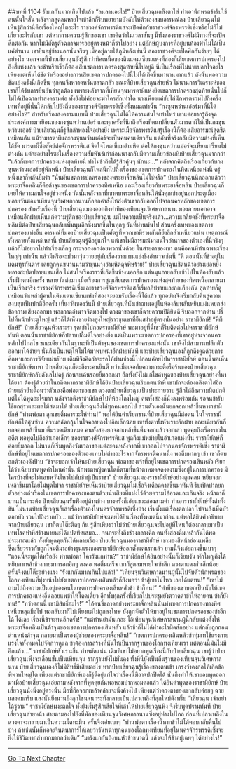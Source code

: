 ##บทที่ 1104 รังแกกันมากเกินไปแล้ว
“ลนลานอะไร!” ป๋ายเสี่ยวฉุนถลึงตาใส่ ทำเอานักพรตข้ารับใช้คนนั้นใจสั่น หลังจากสูดลมหายใจเข้าลึกก็รีบพยายามบังคับให้ตัวเองสงบอารมณ์ลง
ป๋ายเสี่ยวฉุนไม่เห็นรู้สึกว่านี่คือเรื่องใหญ่โตอะไร ราชวงศ์จักรพรรดิแสจะเปิดศึกกับราชวงศ์จักรพรรดิเซิ่งหรือไม่ก็ไม่เกี่ยวอะไรกับเขา แต่หากถามความรู้สึกของเขา เขาคิดว่าในเวลาสั้นๆ นี้ทั้งสองราชวงศ์ไม่มีทางที่จะเปิดศึกต่อกัน
หากไม่มีศัตรูตัวฉกาจมารออยู่ตรงหน้าก็ว่าไปอย่าง แต่ยักษ์ผู้บงการที่อยู่บนท้องฟ้าไม่ได้เป็นแค่ตำนาน เขายืนอยู่ข้างนอกนั่นจริงๆ เมื่ออยู่ภายใต้ภูมิหลังเช่นนี้ สองราชวงศ์จะเปิดศึกกันง่ายๆ ได้อย่างไร
นอกจากนี้ป๋ายเสี่ยวฉุนยังรู้สึกว่าทิศเหนือของดินแดนเซียนแห่งที่สองก็เสียเขตการปกครองไปถึงสี่แห่งแล้ว จะช้าหรือเร็วก็ต้องเสียเขตการปกครองสุดท้ายนี้ไปอยู่ดี นี่เป็นเรื่องที่ไม่น่าแปลกใจอะไร เพียงแต่เห็นได้ชัดว่าเรื่องอย่างการเสียเขตการปกครองไปนี้ไม่ได้เกิดขึ้นมานานมากแล้ว ดังนั้นพอความขัดแย้งครั้งนี้เกิดขึ้น ทุกคนจึงหวาดหวั่นขลาดกลัว
ขณะที่ป๋ายเสี่ยวฉุนส่ายหัว ไม่นานการวิเคราะห์ของเขาก็ได้รับการยืนยันว่าถูกต้อง เพราะหลังจากที่เทียนจุนมารดาผีแห่งยึดเขตการปกครองสุดท้ายนั่นไปก็ไม่ได้เปิดฉากทำสงครามต่อ ทั้งยังไม่ค่อยจะฆ่าใครสักเท่าใด นางเพียงแค่ขับไล่นักพรตรวมไปถึงครึ่งเทพที่อยู่ที่นั่นให้กลับไปยังถิ่นของราชวงศ์จักรพรรดิเซิ่งทั้งหมดเท่านั้น
“กงซุนหว่านเอ๋อร์มาที่นี่ได้อย่างไร?” สำหรับเรื่องสงครามแบบนี้ ป๋ายเสี่ยวฉุนไม่ได้ให้ความสนใจเท่าไหร่ เขาแค่อยากรู้ถึงจุดประสงค์การมาเยือนของกงซุนหว่านเอ๋อร์ และทุกครั้งที่นึกถึงเรื่องที่ตนเปลี่ยนตัวมารดาผีให้เป็นกงซุนหว่านเอ๋อร์ ป๋ายเสี่ยวฉุนก็รู้สึกลำพองใจอย่างยิ่ง เพราะเมื่อจักรพรรดิแสรู้เรื่องนี้ก็ต้องเสียอารมณ์สุดขีดเหมือนกัน
แม้ว่ามารดาผีและกงซุนหว่านเอ๋อร์จะเป็นคนคนเดียวกัน แต่อันที่จริงกลับมีความต่างที่เห็นได้ชัด มารดาผีซื่อสัตย์ต่อจักรพรรดิแส จิตใจโหดเหี้ยมอำมหิต ต่อให้กงซุนหว่านเอ๋อร์จะเหี้ยมเกรียมไม่ต่างกัน แต่จะอย่างไรซะในเรื่องความสัมพันธ์เก่าก่อนนางกลับมีความเกี่ยวข้องกับป๋ายเสี่ยวฉุนมากกว่า
“แล้วก็เขตการปกครองแห่งสุดท้ายนี่ ทำไมข้าถึงได้รู้สึกคุ้นๆ นักนะ...” หลังจากคิดถึงเรื่องเกี่ยวกับกงซุนหว่านเอ๋อร์อยู่พักหนึ่ง ป๋ายเสี่ยวฉุนก็ไพล่นึกไปถึงเรื่องของเขตการปกครองในทิศเหนือแห่งนี้ ครู่หนึ่งเขาก็พลันยิ้มร่า
“นั่นมันเขตการปกครองของพระยาจื่อหลินไม่ใช่หรือ” ป๋ายเสี่ยวฉุนนึกออกแล้วว่าพระยาจื่อหลินก็คือต้าจุนของเขตการปกครองทิศเหนือ และเรื่องเกี่ยวกับพระยาจื่อหลิน ป๋ายเสี่ยวฉุนก็เคยให้ความสนใจอยู่ช่วงหนึ่ง วันนั้นหลังจากที่เขาตบพระยาจื่อหลินให้นั่งคุกเข่าอยู่นอกประตูเมือง หลายวันต่อมาเทียนจุนวิเศษกาลนานก็ออกคำสั่งให้ส่งตัวเขากลับออกไปจากนครหลักของเขตการปกครอง
สำหรับเรื่องนี้ ป๋ายเสี่ยวฉุนมองออกถึงท่าทีของเทียนจุนวิเศษกาลนาน มองภายนอกอาจเหมือนอีกฝ่ายเห็นแก่ความรู้สึกของป๋ายเสี่ยวฉุน แต่ในความเป็นจริงแล้ว...ความเกลียดชังที่พระยาจื่อหลินมีต่อป๋ายเสี่ยวฉุนกลับเพิ่มพูนลึกซึ้งมากขึ้นในทุกๆ วันที่ผ่านพ้นไป
ส่วนครึ่งเทพของเขตการปกครองแห่งอื่น อารมณ์ที่มองป๋ายเสี่ยวฉุนเป็นศัตรูที่พวกเขามีร่วมกันก็ยิ่งลึกล้ำเหนียวแน่น
เหตุการณ์ทั้งหลายทั้งแหล่เหล่านี้ ป๋ายเสี่ยวฉุนรู้ดีอยู่แก่ใจ แต่เขาไม่มีอารมณ์มาสนใจอำนาจของตัวเองที่นี่จริงๆ แล้วก็ไม่อยากไปทำเรื่องเล็กๆ กระจอกงอกง่อยพวกนั้นด้วย ในสายตาของเขา ตนคือคนที่ทำเฉพาะเรื่องใหญ่ๆ เท่านั้น แล้วมีหรือจะมัวมาวุ่นวายอยู่กับเรื่องวางแผนแย่งชิงอำนาจเช่นนี้
“หึ ตอนนั้นที่ข้าอยู่ในแดนทุรกันดาร เคยถูกคนขนานนามว่าขุนนางอำมหิตดุจพิษร้าย!” ป๋ายเสี่ยวฉุนเชิดหน้าอย่างเย่อหยิ่งพลางสะบัดปลายแขนเสื้อ ไม่สนใจเรื่องราวที่เกิดขึ้นข้างนอกอีก แต่หมุนกายกลับเข้าไปในห้องลับแล้วเริ่มฝึกตนอีกครั้ง
หลายวันต่อมา เมื่อเรื่องการสูญเสียเขตการปกครองแห่งสุดท้ายของทิศเหนือกลายมาเป็นเรื่องจริง ราชวงศ์จักรพรรดิเซิ่งและราชวงศ์จักรพรรดิแสก็เริ่มอภิปรายและถกเถียงกัน สุดท้ายก็ดูเหมือนว่าเหล่าผู้คนในดินแดนเซียนแห่งที่สองจะยอมรับเรื่องนี้ได้แล้ว ทุกอย่างจึงเริ่มกลับคืนสู่ความสงบสุขเป็นปกติอีกครั้ง
เที่ยงวันของวันนี้ ป๋ายเสี่ยวฉุนที่นั่งเข้าฌานอยู่ในห้องลับพลันหยิบแผ่นหยกส่งข้อความเสียงออกมา พอกวาดอำนาจจิตมองไป ดวงตาของเขาก็ฉายความปิติยินดี รีบออกจากด่าน ปรี่ไปที่หน้าประตูใหญ่ แล้วก็ได้เห็นชายร่างสูงใหญ่ราวขุนเขาที่ยืนสง่าอยู่ตรงนั้นอย่าง ราชาผียักษ์!
“พี่ผียักษ์!” ป๋ายเสี่ยวฉุนหัวเราะร่า รุดเข้าไปกอดราชาผียักษ์ พอมาอยู่ที่นี่เขาก็รีบติดต่อไปหาราชาผียักษ์ทันที ตอนนั้นราชาผียักษ์ก็ปลาบปลื้มดีใจอย่างยิ่ง แต่เป็นเพราะเขตการปกครองที่เขาอยู่ห่างจากนครหลักไปไกลโข ขณะเดียวกันในฐานะที่เป็นต้าจุนของเขตการปกครองแห่งนั้น เขาจึงไม่สามารถปลีกตัวออกมาได้ง่ายๆ นั่นถึงเป็นเหตุให้ไม่ได้มาพบหน้าอีกฝ่ายทันที และป๋ายเสี่ยวฉุนเองก็ถูกดึงดูดด้วยการศึกษาและการวิจัยแผ่นป้าย เดิมทีจึงคิดว่าจะรอให้ผ่านช่วงนี้ไปก่อนค่อยไปหาราชาผียักษ์
ตอนนี้พอเห็นราชาผียักษ์มาหา ป๋ายเสี่ยวฉุนก็ตะลึงระคนยินดี ทว่าเมื่อเจอกับความกระตือรือร้นของป๋ายเสี่ยวฉุน ราชาผียักษ์กลับลังเลไปครู่ ก่อนจะเค้นรอยยิ้มออกมา อีกทั้งยังไม่แก้ไขคำพูดของป๋ายเสี่ยวฉุนอย่างที่หาได้ยาก ต้องรู้ด้วยว่าในอดีตหากราชาผียักษ์ได้ยินป๋ายเสี่ยวฉุนเรียกตนว่าพี่ เขามักจะต้องถลึงตาใส่อีกฝ่ายแล้วย้ำเตือนว่าตัวเองคือพ่อตาของเขา
ดวงตาป๋ายเสี่ยวฉุนเป็นประกายวาบ รู้สึกได้ถึงความผิดปกติ แต่ไม่ได้พูดอะไรมาก หลังจากดึงราชาผียักษ์ไปที่ห้องโถงใหญ่ คนทั้งสองก็นั่งลงพร้อมกัน รอจนข้ารับใช้ยกสุราและผลไม้สดมาให้ ป๋ายเสี่ยวฉุนถึงไล่ทุกคนออกไป ส่วนตัวเองนั้นยกจอกเหล้าขึ้นหาราชาผียักษ์
“ท่านพ่อตา ลูกเขยดื่มคารวะให้ท่าน!”
พอได้ยินคำเรียกขานที่ป๋ายเสี่ยวฉุนมีต่อตน ในใจราชาผียักษ์ก็ให้อุ่นซ่าน ความกลัดกลุ้มในใจคลายลงไปอีกเล็กน้อย เขาทั้งด่าทั้งหัวเราะอีกฝ่าย ขณะเดียวกันก็ยกจอกเหล้าขึ้นมาดื่มรวดเดียวหมด
คนทั้งสองยกจอกเหล้าขึ้นดื่มจอกแล้วจอกเล่า พูดคุยถึงเรื่องราวในอดีต พอพูดไปถึงอำเภอเล็กๆ ของราชวงศ์จักรพรรดิแส พูดถึงแม่หม้ายในอำเภอแห่งนั้น ราชาผียักษ์ก็ค่อยยิ้มออก ไม่นานก็เริ่มพูดถึงวันเวลาของแต่ละคนหลังจากที่เขาออกไปจากนครจักรพรรดิเซิ่ง ราชาผียักษ์ที่อยู่ในเขตการปกครองของตัวเองแทบไม่ต่างอะไรจากจักรพรรดิคนหนึ่ง พอดื่มมากๆ เข้า เขาก็ตบอกตัวเองดังป้าบ
“ข้าจะบอกเจ้าให้นะป๋ายเสี่ยวฉุน พ่อตาของเจ้าที่อยู่ในเขตการปกครองเสินหลัว เรียกได้ว่าเฉียบขาดพูดคำไหนคำนั้น นักพรตหญิงคนใดก็ตามที่หน้าตาหมดจดงดงามซึ่งอยู่ในการปกครอง มีใครบ้างที่จะไม่แอบหวั่นไหวไปกับข้าผู้เป็นราชา”
ป๋ายเสี่ยวฉุนมองราชาผียักษ์อย่างดูแคลน หยิบจอกเหล้าขึ้นมาโดยไม่พูดไม่จา ราชาผียักษ์เห็นว่าป๋ายเสี่ยวฉุนไม่เชื่อจึงเดือดดาลขึ้นมาทันที รีบเปิดปากยกตัวอย่างเล่าเรื่องในเขตการปกครองของตนด้วยน้ำเสียงที่แฝงไว้ด้วยความโอ้อวดและเกินจริง หน้าตาก็บานเป็นกระด้ง
ป๋ายเสี่ยวฉุนรับฟังอยู่ด้านข้าง บางครั้งก็เอ่ยแขวะสองสามคำ ทำเอาราชาผียักษ์ทั้งด่าทั้งขัน ไม่นานป๋ายเสี่ยวฉุนก็เล่าเรื่องตัวเองในนครจักรพรรดิเซิ่งบ้าง เริ่มตั้งแต่เรื่องตกปลา ไปจนถึงเม็ดบัว ดอกบัว รวมไปถึงรากบัว...
แม้ว่าราชาผียักษ์จะเคยได้ยินเรื่องทั้งหมดนี้มาก่อน แต่พอได้ยินคำอธิบายจากป๋ายเสี่ยวฉุน เขาก็ตบโต๊ะติดๆ กัน รู้สึกเพียงว่าไม่ว่าป๋ายเสี่ยวฉุนจะไปอยู่ที่ไหนก็ต้องกลายมาเป็นเทพโรคห่าที่สร้างหายนะได้แปดทิศเสมอ...
จนกระทั่งถึงช่วงกลางดึก คนทั้งสองดื่มเหล้ากันได้พอประมาณแล้ว ทั้งยังพูดคุยกันได้หลายเรื่อง ป๋ายเสี่ยวฉุนมองราชาผียักษ์ เขามองสีหน้าอ่อนเพลียซีดเซียวราวกับถูกโจมตีมาอย่างรุนแรงของราชาผียักษ์ออกตั้งแต่แรกแล้ว ยามนี้จึงเอ่ยถามขึ้นเบาๆ
“ตอนนี้จะพูดได้หรือยัง ท่านพ่อตา ใครรังแกท่าน?”
ราชาผียักษ์ได้ยินอย่างนั้นก็เงียบงัน พักใหญ่ถึงได้หยิบกาเหล้าข้างกายมากรอกอึกๆ ลงคอ พอดื่มเสร็จ เขาก็สูดลมหายใจเข้าลึก ดวงตาแดงก่ำเล็กน้อย ครั้นจึงตบโต๊ะอย่างแรง
“รังแกกันมากเกินไปแล้ว!”
“เทียนจุนวิเศษกาลนานผู้นั้นไปจับตัวนักพรตของโลกทงเทียนที่มุ่งหน้าไปยังเขตการปกครองเสินหลัวก็ยังพอว่า ข้าสู้เขาไม่ไหว เลยได้แต่ทน!”
“เขาไม่ถามไถ่ถึงความเป็นอยู่ของคนในเขตการปกครองเสินหลัวข้า ข้าก็ทน!”
“ท่าทีของเขาบอกเป็นนัยให้เขตการปกครองแห่งอื่นลอยแพข้าให้โดดเดี่ยว อีกทั้งทุกครั้งที่เรียกไปประชุมยังตวาดด่าข้าให้อายคน ข้าก็ยังทน!”
“ทว่าตอนนี้ เขามีสิทธิ์อะไร!”
“ไอ้คนขี้ขลาดอย่างพระยาจื่อหลินนั่นทำเขตการปกครองทางทิศเหนือหลุดมือไป พอกลับมาก็ไม่เพียงแต่ไม่ถูกลงโทษ ยังถูกจัดตัวให้มาอยู่ในเขตการปกครองของข้าอีก ได้ ได้เลย เรื่องนี้ข้าจะทนอีกครั้ง!”
“แต่ท่านย่ามันเถอะ ไอ้เทียนจุนวิเศษกาลนานผู้นี้กลับแต่งตั้งให้พระยาจื่อหลินเป็นต้าจุนของเขตการปกครองเสินหลัว แล้วข้าก็ไม่ได้ทำอะไรผิดสักอย่าง แต่กลับถูกถอนตำแหน่งต้าจุน กลายมาเป็นรองผู้ช่วยของพระยาจื่อหลิน!”
“เขตการปกครองเสินหลัวข้าทุ่มเทใช้แรงกายแรงใจทั้งหมดไปจัดการดูแล ข้าต้องการสร้างที่นั่นให้เป็นรากฐานของโลกทงเทียนเรา แต่ตอนนี้มันไม่มีอีกแล้ว...” ราชาผียักษ์หัวเราะขื่น กำหมัดแน่น เดิมทีเขาไม่อยากพูดเรื่องนี้กับป๋ายเสี่ยวฉุน เขารู้ว่าป๋ายเสี่ยวฉุนเพิ่งจะเลื่อนขั้นเป็นเทียนจุน รากฐานยังไม่มั่นคง ทั้งที่นี่ยังเป็นถิ่นฐานของเทียนจุนวิเศษกาลนาน ป๋ายเสี่ยวฉุนเองก็ไม่มีสิทธิ์มีเสียงอะไร
หากป๋ายเสี่ยวฉุนรู้เรื่องของตนเข้า เกรงว่าคงก่อให้เกิดข้อพิพาทใหญ่โต เพียงแต่ราชาผียักษ์เองก็รู้ดีอยู่แก่ใจว่าเรื่องนี้มิอาจปกปิดได้ นั่นถึงทำให้เขายอมพูดออกมาเมื่อป๋ายเสี่ยวฉุนเอ่ยถามหลังจากที่พูดคุยกันพอหอมปากหอมคอแล้ว
ได้ยินคำพูดของราชาผียักษ์ ป๋ายเสี่ยวฉุนนั่งนิ่งอยู่ตรงนั้น มือที่ถือจอกเหล้าคล้ายจะนิ่งค้างไป เพียงแต่ว่าดวงตาของเขากลับค่อยๆ ฉายแสงคมกริบ แสงนั้นยิ่งนานยิ่งลุกโชนจนกระทั่งกลายเป็นเปลวเพลิงที่ลุกไหม้ดังพรึ่บ
“เสี่ยวฉุน เจ้าอย่าได้วู่วาม” ราชาผียักษ์ผงะตกใจ ทั้งยังเริ่มรู้สึกเสียใจที่เล่าให้ป๋ายเสี่ยวฉุนฟัง จึงรีบพูดปรามทันที
ป๋ายเสี่ยวฉุนส่ายหน้า สายตามองไปยังที่พักของเทียนจุนวิเศษกาลนานซึ่งอยู่ห่างไปไกล ก่อนที่เปลวเพลิงในดวงตาจะกลายมาเป็นความมืดทะมึน ครั้นจึงเอ่ยเบาๆ
“ท่านพ่อตา เรื่องนี้หากข้าไม่โต้ตอบกลับคืนไปบ้าง ถ้าเช่นนั้นก็พอจะจินตนาการได้เลยว่าวันหน้าทุกคนของโลกทงเทียนที่อยู่ในนครจักรพรรดิเซิ่งจะยิ่งใช้ชีวิตยากลำบากมากกว่าเดิม”
“มารังแกกันถึงบนหัวข้าขนาดนี้ แล้วจะให้ข้าอยู่เฉยๆ ได้อย่างไร!”


------


[Go To Next Chapter]( ./77.md)